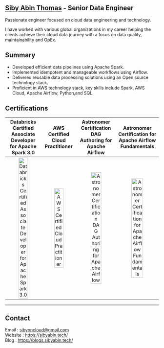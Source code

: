 >
## <div class="badge-base LI-profile-badge" data-locale="en_US" data-size="large" data-theme="dark" data-type="VERTICAL" data-vanity="sibyabin" data-version="v1"><a class="badge-base__link LI-simple-link" href="https://in.linkedin.com/in/sibyabin?trk=profile-badge">Siby Abin Thomas</a> - Senior Data Engineer </div> 

Passionate engineer focused on cloud data engineering and technology.

I have worked with various global organizations in my career helping the clients achieve their cloud data journey with a focus on  data quality, maintainability and OpEx.


## Summary

- Developed efficient data pipelines using Apache Spark.
- Implemented idempotent and manageable workflows using Airflow.
- Delivered reusable data processing solutions using an Open source technology stack.
- Proficient in AWS technology stack, key skills include Spark, AWS Cloud, Apache Airflow, Python,and SQL.

## Certifications
|Databricks Certified Associate Developer for Apache Spark 3.0|AWS Certified Cloud Practitioner|Astronomer Certification DAG Authoring for Apache Airflow|Astronomer Certification for Apache Airflow Fundamentals|
|:--------:|:-------------:|:-----:|:-----:|
| <a href="https://credentials.databricks.com/982204d9-e27f-440f-b85f-309b653cce9f#gs.8v6gli"><img src="https://templates.images.credential.net/16491856424607350801669276089387.png" alt="Databricks Certified Associate Developer for Apache Spark 3.0" title="Databricks Certified Associate Developer for Apache Spark 3.0" width="55%" /></a> |  <a href="https://www.credly.com/badges/e553f874-a867-4ac0-a7ca-aefc8734a5ab"><img src="https://images.credly.com/size/340x340/images/00634f82-b07f-4bbd-a6bb-53de397fc3a6/image.png" alt="AWS Certified Cloud Practitioner" title="AWS Certified Cloud Practitioner" width="55%" /></a>| <a href="https://www.credly.com/badges/d82e2801-326e-4688-a36f-28c947edcc7b"><img src="https://images.credly.com/size/340x340/images/ed8e9dd4-2125-4e0b-9db1-57cf67de09d9/image.png" alt="Astronomer Certification DAG Authoring for Apache Airflow" title="Astronomer Certification DAG Authoring for Apache Airflow" width="55%" /></a>|<a href="https://www.credly.com/badges/cfc6108e-8235-465c-ae2f-1528b71c0391"><img src="https://images.credly.com/size/340x340/images/655a478d-ecde-4a92-afcd-3c7be176ccf3/image.png" alt="Astronomer Certification for Apache Airflow Fundamentals" title="Astronomer Certification for Apache Airflow Fundamentals" width="55%" /></a>|   

---
## Contact 
Email : sibyoncloud@gmail.com <br/>
Website : https://sibyabin.tech/ <br/>
Blog : https://blogs.sibyabin.tech/ <br/>
              
